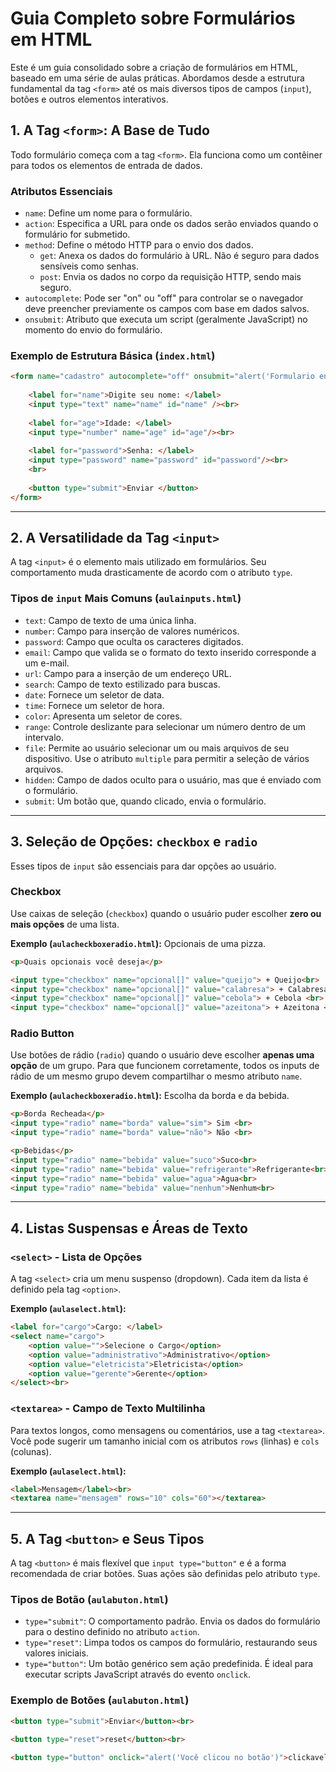 # Guia Completo sobre Formulários em HTML

Este é um guia consolidado sobre a criação de formulários em HTML, baseado em uma série de aulas práticas. Abordamos desde a estrutura fundamental da tag `<form>` até os mais diversos tipos de campos (`input`), botões e outros elementos interativos.

## 1. A Tag `<form>`: A Base de Tudo

Todo formulário começa com a tag `<form>`. Ela funciona como um contêiner para todos os elementos de entrada de dados.

### Atributos Essenciais

* `name`: Define um nome para o formulário.
* `action`: Especifica a URL para onde os dados serão enviados quando o formulário for submetido.
* `method`: Define o método HTTP para o envio dos dados.
    * `get`: Anexa os dados do formulário à URL. Não é seguro para dados sensíveis como senhas.
    * `post`: Envia os dados no corpo da requisição HTTP, sendo mais seguro.
* `autocomplete`: Pode ser "on" ou "off" para controlar se o navegador deve preencher previamente os campos com base em dados salvos.
* `onsubmit`: Atributo que executa um script (geralmente JavaScript) no momento do envio do formulário.

### Exemplo de Estrutura Básica (`index.html`)

```html
<form name="cadastro" autocomplete="off" onsubmit="alert('Formulario enviado com avisos');" method="post" action="#">
    
    <label for="name">Digite seu nome: </label>
    <input type="text" name="name" id="name" /><br>
    
    <label for="age">Idade: </label>
    <input type="number" name="age" id="age"/><br>
    
    <label for="password">Senha: </label>
    <input type="password" name="password" id="password"/><br>
    <br>
    
    <button type="submit">Enviar </button>
</form>
```

---

## 2. A Versatilidade da Tag `<input>`

A tag `<input>` é o elemento mais utilizado em formulários. Seu comportamento muda drasticamente de acordo com o atributo `type`.

### Tipos de `input` Mais Comuns (`aulainputs.html`)

* `text`: Campo de texto de uma única linha.
* `number`: Campo para inserção de valores numéricos.
* `password`: Campo que oculta os caracteres digitados.
* `email`: Campo que valida se o formato do texto inserido corresponde a um e-mail.
* `url`: Campo para a inserção de um endereço URL.
* `search`: Campo de texto estilizado para buscas.
* `date`: Fornece um seletor de data.
* `time`: Fornece um seletor de hora.
* `color`: Apresenta um seletor de cores.
* `range`: Controle deslizante para selecionar um número dentro de um intervalo.
* `file`: Permite ao usuário selecionar um ou mais arquivos de seu dispositivo. Use o atributo `multiple` para permitir a seleção de vários arquivos.
* `hidden`: Campo de dados oculto para o usuário, mas que é enviado com o formulário.
* `submit`: Um botão que, quando clicado, envia o formulário.

---

## 3. Seleção de Opções: `checkbox` e `radio`

Esses tipos de `input` são essenciais para dar opções ao usuário.

### Checkbox

Use caixas de seleção (`checkbox`) quando o usuário puder escolher **zero ou mais opções** de uma lista.

**Exemplo (`aulacheckboxeradio.html`):** Opcionais de uma pizza.

```html
<p>Quais opcionais você deseja</p>

<input type="checkbox" name="opcional[]" value="queijo"> + Queijo<br>
<input type="checkbox" name="opcional[]" value="calabresa"> + Calabresa <br>
<input type="checkbox" name="opcional[]" value="cebola"> + Cebola <br>
<input type="checkbox" name="opcional[]" value="azeitona"> + Azeitona <br>
```

### Radio Button

Use botões de rádio (`radio`) quando o usuário deve escolher **apenas uma opção** de um grupo. Para que funcionem corretamente, todos os inputs de rádio de um mesmo grupo devem compartilhar o mesmo atributo `name`.

**Exemplo (`aulacheckboxeradio.html`):** Escolha da borda e da bebida.

```html
<p>Borda Recheada</p>
<input type="radio" name="borda" value="sim"> Sim <br>
<input type="radio" name="borda" value="não"> Não <br>

<p>Bebidas</p>
<input type="radio" name="bebida" value="suco">Suco<br>
<input type="radio" name="bebida" value="refrigerante">Refrigerante<br>
<input type="radio" name="bebida" value="agua">Agua<br>
<input type="radio" name="bebida" value="nenhum">Nenhum<br>
```

---

## 4. Listas Suspensas e Áreas de Texto

### `<select>` - Lista de Opções

A tag `<select>` cria um menu suspenso (dropdown). Cada item da lista é definido pela tag `<option>`.

**Exemplo (`aulaselect.html`):**

```html
<label for="cargo">Cargo: </label>
<select name="cargo">
    <option value="">Selecione o Cargo</option>
    <option value="administrativo">Administrativo</option>
    <option value="eletricista">Eletricista</option>
    <option value="gerente">Gerente</option>
</select><br>
```

### `<textarea>` - Campo de Texto Multilinha

Para textos longos, como mensagens ou comentários, use a tag `<textarea>`. Você pode sugerir um tamanho inicial com os atributos `rows` (linhas) e `cols` (colunas).

**Exemplo (`aulaselect.html`):**

```html
<label>Mensagem</label><br>
<textarea name="mensagem" rows="10" cols="60"></textarea>
```

---

## 5. A Tag `<button>` e Seus Tipos

A tag `<button>` é mais flexível que `input type="button"` e é a forma recomendada de criar botões. Suas ações são definidas pelo atributo `type`.

### Tipos de Botão (`aulabuton.html`)

* `type="submit"`: O comportamento padrão. Envia os dados do formulário para o destino definido no atributo `action`.
* `type="reset"`: Limpa todos os campos do formulário, restaurando seus valores iniciais.
* `type="button"`: Um botão genérico sem ação predefinida. É ideal para executar scripts JavaScript através do evento `onclick`.

### Exemplo de Botões (`aulabuton.html`)

```html
<button type="submit">Enviar</button><br>

<button type="reset">reset</button><br>

<button type="button" onclick="alert('Você clicou no botão')">clickavel com alerta</button><br>
```